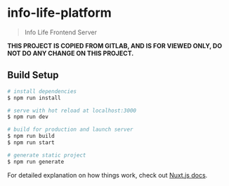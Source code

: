 # info-life-platform

> Info Life Frontend Server

**THIS PROJECT IS COPIED FROM GITLAB, AND IS FOR VIEWED ONLY, DO NOT DO ANY CHANGE ON THIS PROJECT.**

## Build Setup

``` bash
# install dependencies
$ npm run install

# serve with hot reload at localhost:3000
$ npm run dev

# build for production and launch server
$ npm run build
$ npm run start

# generate static project
$ npm run generate
```

For detailed explanation on how things work, check out [Nuxt.js docs](https://nuxtjs.org).

